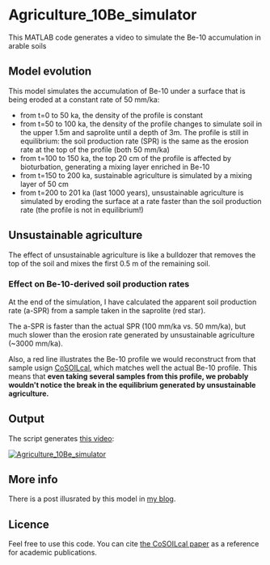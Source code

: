 # Agriculture_10Be_simulator
This MATLAB code generates a video to simulate the Be-10 accumulation in arable soils

## Model evolution

This model simulates the accumulation of Be-10 under a surface that is being eroded at a constant rate of 50 mm/ka:

* from t=0 to 50 ka, the density of the profile is constant
* from t=50 to 100 ka, the density of the profile changes to simulate soil in the upper 1.5m and saprolite until a depth of 3m. The profile is still in equilibrium: the soil production rate (SPR) is the same as the erosion rate at the top of the profile (both 50 mm/ka)
* from t=100 to 150 ka, the top 20 cm of the profile is affected by bioturbation, generating a mixing layer enriched in Be-10
* from t=150 to 200 ka, sustainable agriculture is simulated by a mixing layer of 50 cm
* from t=200 to 201 ka (last 1000 years), unsustainable agriculture is simulated by eroding the surface at a rate faster than the soil production rate (the profile is not in equilibrium!)

## Unsustainable agriculture

The effect of unsustainable agriculture is like a bulldozer that removes the top of the soil and mixes the first 0.5 m of the remaining soil.

### Effect on Be-10-derived soil production rates

At the end of the simulation, I have calculated the apparent soil production rate (a-SPR) from a sample taken in the saprolite (red star).

The a-SPR is faster than the actual SPR (100 mm/ka vs. 50 mm/ka), but much slower than the erosion rate generated by unsustainable agriculture (~3000 mm/ka).

Also, a red line illustrates the Be-10 profile we would reconstruct from that sample usign [CoSOILcal](https://github.com/angelrodes/cosoilcal), which matches well the actual Be-10 profile. This means that **even taking several samples from this profile, we probably wouldn't notice the break in the equilibrium generated by unsustainable agriculture.**

## Output

The script generates [this video](https://youtu.be/V5eV1DUaHhw):

[![Agriculture_10Be_simulator](https://img.youtube.com/vi/V5eV1DUaHhw/0.jpg)](https://www.youtube.com/watch?v=V5eV1DUaHhw)

## More info

There is a post illusrated by this model in [my blog](https://angelrodes.wordpress.com/2021/03/31/agriculture-be-10-simulator/).

## Licence

Feel free to use this code. You can cite [the CoSOILcal paper](https://doi.org/10.1016/j.mex.2019.11.026) as a reference for academic publications.
